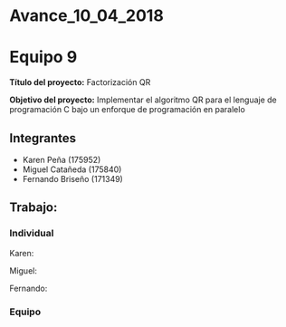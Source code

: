 # Avance_10_04_2018

Equipo 9 
=================================================
**Título del proyecto:** Factorización QR

**Objetivo del proyecto:** Implementar el algoritmo QR para el lenguaje de programación C bajo un enforque de programación en paralelo


Integrantes
---------------------------------------------------
+ Karen Peña (175952)
+ Miguel Catañeda (175840)
+ Fernando Briseño (171349)


## Trabajo:

### Individual

Karen: 


Miguel:


Fernando:

### Equipo





